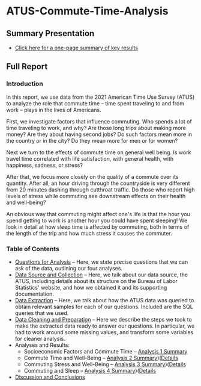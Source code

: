 # ATUS-Commute-Time-Analysis

## Summary Presentation

* [Click here for a one-page summary of key results](/docs/ATUS_Commuting_Study_Exec_Summary.pdf)

## Full Report

### Introduction

In this report, we use data from the 2021 American Time Use Survey (ATUS) to analyze the role that commute time – time spent traveling to and from work – plays in the lives of Americans.

First, we investigate factors that influence commuting. Who spends a lot of time traveling to work, and why? Are those long trips about making more money? Are they about having second jobs? Do such factors mean more in the country or in the city? Do they mean more for men or for women?

Next we turn to the effects of commute time on general well being. Is work travel time correlated with life satisfaction, with general health, with happiness, sadness, or stress?

After that, we focus more closely on the quality of a commute over its quantity. After all, an hour driving through the countryside is very different from 20 minutes dashing through cutthroat traffic. Do those who report high levels of stress while commuting see downstream effects on their health and well-being?

An obvious way that commuting might affect one's life is that the hour you spend getting to work is another hour you could have spent sleeping! We look in detail at how sleep time is affected by commuting, both in terms of the length of the trip and how much stress it causes the commuter.

### Table of Contents

* [Questions for Analysis](/docs/Questions_for_analysis.md) – Here, we state precise questions that we can ask of the data, outlining our four analyses.
* [Data Source and Collection](/docs/Discussion_of_data_source.md) – Here, we talk about our data source, the ATUS, including details about its structure on the Bureau of Labor Statistics' website, and how we obtained it and its supporting documentation.
* [Data Extraction](/docs/Discussion_of_queries.md) – Here, we talk about how the ATUS data was queried to obtain relevant samples for each of our questions. Included are the SQL queries that we used.
* [Data Cleaning and Preparation](/docs/Preparation_and_cleaning.md) – Here we describe the steps we took to make the extracted data ready to answer our questions. In particular, we had to work around some missing values, and transform some variables for cleaner analysis.
* Analyses and Results:
  * Socioeconomic Factors and Commute Time – [Analysis 1 Summary](/docs/Analysis_1_summary.md)
  * Commute Time and Well-Being – [Analysis 2 Summary](/docs/Analysis_2_summary.md))([Details](/docs/Analysis_2_details.md)
  * Commuting Stress and Well-Being – [Analysis 3 Summary](/docs/Analysis_3_summary.md))([Details](/docs/Analysis_3_details.md)
  * Commuting and Sleep – [Analysis 4 Summary](/docs/Analysis_4_summary.md))([Details](/docs/Analysis_4_details.md)
* [Discussion and Conclusions](/docs/Final_discussion.md)
